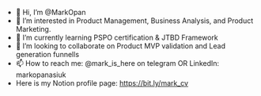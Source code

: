 - 👋 Hi, I’m @MarkOpan
- 👀 I’m interested in Product Management, Business Analysis, and Product Marketing. 
- 🌱 I’m currently learning PSPO certification & JTBD Framework
- 💞️ I’m looking to collaborate on Product MVP validation and Lead generation funnells
- 📫 How to reach me: @mark_is_here on telegram OR LinkedIn: markopanasiuk
- Here is my Notion profile page: https://bit.ly/mark_cv 

<!---
MarkOpan/MarkOpan is a ✨ special ✨ repository because its `README.md` (this file) appears on your GitHub profile.
You can click the Preview link to take a look at your changes.
--->
